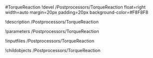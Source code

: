 <!-- MOOSE Object Documentation Stub: Remove this when content is added. -->
#TorqueReaction
!devel /Postprocessors/TorqueReaction float=right width=auto margin=20px padding=20px background-color=#F8F8F8

!description /Postprocessors/TorqueReaction

!parameters /Postprocessors/TorqueReaction

!inputfiles /Postprocessors/TorqueReaction

!childobjects /Postprocessors/TorqueReaction
